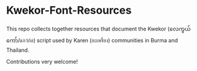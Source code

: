 # Kwekor-Font-Resources

This repo collects together resources that document the Kwekor (လေကွယ်ကော်/แกว่ก่อ) script used by Karen (กะเหรี่ยง) communities in Burma and Thailand.

Contributions very welcome!
